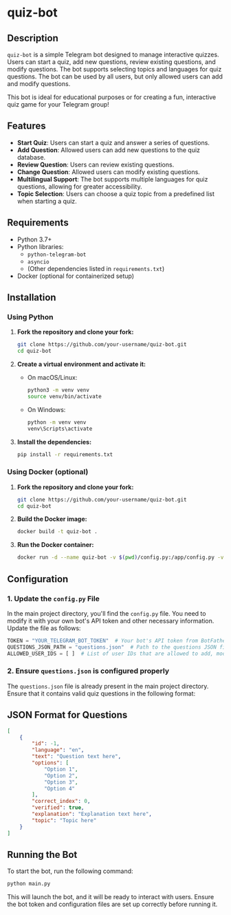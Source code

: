 # quiz-bot

## Description
`quiz-bot` is a simple Telegram bot designed to manage interactive quizzes. Users can start a quiz, add new questions, review existing questions, and modify questions. The bot supports selecting topics and languages for quiz questions. The bot can be used by all users, but only allowed users can add and modify questions.

This bot is ideal for educational purposes or for creating a fun, interactive quiz game for your Telegram group!

## Features
- **Start Quiz**: Users can start a quiz and answer a series of questions.
- **Add Question**: Allowed users can add new questions to the quiz database.
- **Review Question**: Users can review existing questions.
- **Change Question**: Allowed users can modify existing questions.
- **Multilingual Support**: The bot supports multiple languages for quiz questions, allowing for greater accessibility.
- **Topic Selection**: Users can choose a quiz topic from a predefined list when starting a quiz.

## Requirements
- Python 3.7+
- Python libraries:
  - `python-telegram-bot`
  - `asyncio`
  - (Other dependencies listed in `requirements.txt`)
- Docker (optional for containerized setup)

## Installation

### Using Python

1. **Fork the repository and clone your fork:**
    ```sh
    git clone https://github.com/your-username/quiz-bot.git
    cd quiz-bot
    ```

2. **Create a virtual environment and activate it:**
    - On macOS/Linux:
      ```sh
      python3 -m venv venv
      source venv/bin/activate
      ```
    - On Windows:
      ```sh
      python -m venv venv
      venv\Scripts\activate
      ```

3. **Install the dependencies:**
    ```sh
    pip install -r requirements.txt
    ```

### Using Docker (optional)

1. **Fork the repository and clone your fork:**
    ```sh
    git clone https://github.com/your-username/quiz-bot.git
    cd quiz-bot
    ```

2. **Build the Docker image:**
    ```sh
    docker build -t quiz-bot .
    ```

3. **Run the Docker container:**
    ```sh
    docker run -d --name quiz-bot -v $(pwd)/config.py:/app/config.py -v $(pwd)/questions.json:/app/questions.json quiz-bot
    ```

## Configuration

### 1. Update the `config.py` File

In the main project directory, you'll find the `config.py` file. You need to modify it with your own bot's API token and other necessary information. Update the file as follows:

```python
TOKEN = "YOUR_TELEGRAM_BOT_TOKEN"  # Your bot's API token from BotFather
QUESTIONS_JSON_PATH = "questions.json"  # Path to the questions JSON file
ALLOWED_USER_IDS = [ ]  # List of user IDs that are allowed to add, modify, or delete questions
```

### 2. Ensure `questions.json` is configured properly

The `questions.json` file is already present in the main project directory. Ensure that it contains valid quiz questions in the following format:

## JSON Format for Questions

```json
[
    {
        "id": -1,
        "language": "en",
        "text": "Question text here",
        "options": [
            "Option 1",
            "Option 2",
            "Option 3",
            "Option 4"
        ],
        "correct_index": 0,
        "verified": true,
        "explanation": "Explanation text here",
        "topic": "Topic here"
    }
]
```

## Running the Bot
To start the bot, run the following command:
```sh
python main.py
```

This will launch the bot, and it will be ready to interact with users. Ensure the bot token and configuration files are set up correctly before running it.

